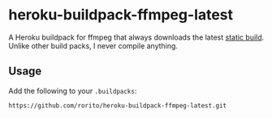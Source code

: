 # heroku-buildpack-ffmpeg-latest


A Heroku buildpack for ffmpeg that always downloads the latest [static build](http://johnvansickle.com/ffmpeg/).
Unlike other build packs, I never compile anything.

## Usage

Add the following to your `.buildpacks`:

```
https://github.com/rorito/heroku-buildpack-ffmpeg-latest.git
```
